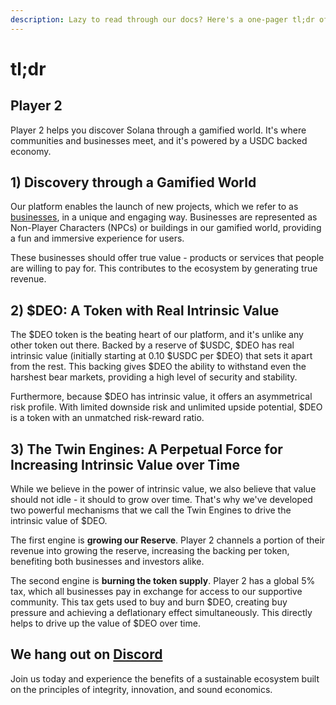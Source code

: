 ```yaml
---
description: Lazy to read through our docs? Here's a one-pager tl;dr of Player 2.
---
```


# tl;dr

## Player 2

Player 2 helps you discover Solana through a gamified world. It's where communities and businesses meet, and it's powered by a USDC backed economy.

## 1) **Discovery through a Gamified World**

Our platform enables the launch of new projects, which we refer to as [businesses](../businesses/), in a unique and engaging way. Businesses are represented as Non-Player Characters (NPCs) or buildings in our gamified world, providing a fun and immersive experience for users.

These businesses should offer true value - products or services that people are willing to pay for. This contributes to the ecosystem by generating true revenue.

## 2) $DEO: A Token with Real Intrinsic Value

The $DEO token is the beating heart of our platform, and it's unlike any other token out there. Backed by a reserve of $USDC, $DEO has real intrinsic value (initially starting at 0.10 $USDC per $DEO) that sets it apart from the rest. This backing gives $DEO the ability to withstand even the harshest bear markets, providing a high level of security and stability.

Furthermore, because $DEO has intrinsic value, it offers an asymmetrical risk profile. With limited downside risk and unlimited upside potential, $DEO is a token with an unmatched risk-reward ratio.

## 3) The Twin Engines: A Perpetual Force for Increasing Intrinsic Value over Time

While we believe in the power of intrinsic value, we also believe that value should not idle - it should to grow over time. That's why we've developed two powerful mechanisms that we call the Twin Engines to drive the intrinsic value of $DEO.

The first engine is **growing our Reserve**. Player 2 channels a portion of their revenue into growing the reserve, increasing the backing per token, benefiting both businesses and investors alike.

The second engine is **burning the token supply**. Player 2 has a global 5% tax, which all businesses pay in exchange for access to our supportive community. This tax gets used to buy and burn $DEO, creating buy pressure and achieving a deflationary effect simultaneously. This directly helps to drive up the value of $DEO over time.

## We hang out on [Discord](https://discord.gg/player2)

Join us today and experience the benefits of a sustainable ecosystem built on the principles of integrity, innovation, and sound economics.
